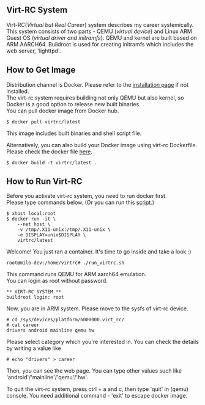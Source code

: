## Virt-RC System  

Virt-RC(*Virtual but Real Career*) system describes my career systemically.  
This system consists of two parts - QEMU (*virtual device*) and Linux ARM Guest OS (*virtual driver and initramfs*).
QEMU and kernel are built based on ARM AARCH64. Buildroot is used for creating initramfs which includes the web server, 'lighttpd'.  

## How to Get Image  

Distribution channel is Docker. Please refer to the [installation page](https://docs.docker.com/engine/installation/linux/ubuntulinux/) if not installed.  
The virt-rc system requires building not only QEMU but also kernel, 
so Docker is a good option to release new built binaries.  
You can pull docker image from Docker hub.  

	$ docker pull virtrc/latest

This image includes built binaries and shell script file.  

Alternatively, you can also build your Docker image using virt-rc Dockerfile. 
Please check the docker file [here](https://github.com/milokim/virt-rc/blob/master/docker/Dockerfile).  

	$ docker build -t virtrc/latest .

## How to Run Virt-RC  

Before you activate virt-rc system, you need to run docker first.  
Please type commands below. (Or you can run this [script](https://github.com/milokim/virt-rc/blob/master/docker/run_docker.sh).) 

	$ xhost local:root
	$ docker run -it \
	    --net host \
	    -v /tmp/.X11-unix:/tmp/.X11-unix \
	    -e DISPLAY=unix$DISPLAY \
	    virtrc/latest

Welcome! You just ran a container. It's time to go inside and take a look :)  

	root@milo-dev:/home/virtrc# ./run_virtrc.sh

This command runs QEMU for ARM aarch64 emulation.  
You can login as root without password.  

	** VIRT-RC SYSTEM **
	buildroot login: root

Now, you are in ARM system. Please move to the sysfs of virt-rc device.  

	# cd /sys/devices/platform/b000000.virt_rc/	
	# cat career
	drivers android mainline qemu hw

Please select category which you're interested in. You can check the details by writing a value like  

	# echo "drivers" > career

Then, you can see the web page. You can type other values such like 'android'/'mainline'/'qemu'/'hw'.

To quit the virt-rc system, press ctrl + a and c, then type 'quit' in (qemu) console. 
You need additional command - 'exit' to escape docker image.
